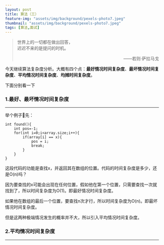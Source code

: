 ```yaml
---
layout: post
title: 算法（三）
feature-img: "assets/img/background/pexels-photo7.jpeg"
thumbnail: "assets/img/background/pexels-photo7.jpeg"
tags: [算法,面试]
---
```


> 世界上的一切都在做出回答，<br>
> 迟迟不来的是提问的时机。                   
> <p align="right">——若则·萨拉马戈</p>

今天继续算法复杂度分析。大概有四个点：**最好情况时间复杂度**、**最坏情况时间复杂度**、**平均情况时间复杂度**、**均摊时间复杂度**。

下面分别看一下


### 1.最好、最坏情况时间复杂度
----

举个例子🌰先：

```
int found(){
    int pos=-1;
    for(int i=0;i<array.size;i++){
        if(array[i] == x){
            pos = i;
            break;
        }
    }
}
```

这段代码的功能是查找x，并返回其在数组的位置。代码的时间复杂度是多少，还是O(n)吗？

因为要查找的x可能会出现在任何位置，假如他在第一个位置，只需要查找一次就找到了，所以时间复杂度为O(1)。即最好情况时间复杂度。

如果他在数组的最后一个位置，要查找n次才行，所以时间复杂度为O(n)。即最坏情况时间复杂度。

但是这两种极端情况发生的概率并不大，所以引入平均情况时间复杂度。

### 2.平均情况时间复杂度
----


